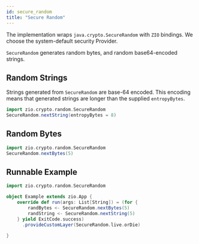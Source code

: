 ```yaml
---
id: secure_random
title: "Secure Random"
---
```


The implementation wraps `java.crypto.SecureRandom` with `ZIO` bindings.
We choose the system-default security Provider.

`SecureRandom` generates random bytes, and random base64-encoded strings.

## Random Strings
Strings generated from `SecureRandom` are base-64 encoded.
This encoding means that generated strings are longer than 
the supplied `entropyBytes`.

```scala
import zio.crypto.random.SecureRandom
SecureRandom.nextString(entropyBytes = 8)
```

## Random Bytes
```scala
import zio.crypto.random.SecureRandom
SecureRandom.nextBytes(5)
```

## Runnable Example
```scala
import zio.crypto.random.SecureRandom

object Example extends zio.App {
    override def run(args: List[String]) = (for {
        randBytes <- SecureRandom.nextBytes(5)
        randString <- SecureRandom.nextString(5)
    } yield ExitCode.success)
      .provideCustomLayer(SecureRandom.live.orDie)
    
}
```
